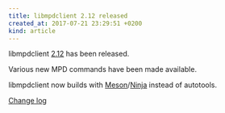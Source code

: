 ```yaml
---
title: libmpdclient 2.12 released
created_at: 2017-07-21 23:29:51 +0200
kind: article
---
```


libmpdclient
[2.12](/download/libmpdclient/2/libmpdclient-2.12.tar.xz)
has been released.

Various new MPD commands have been made available.

libmpdclient now builds with
[Meson](http://mesonbuild.com/)/[Ninja](https://ninja-build.org/)
instead of autotools.

[Change log](https://raw.githubusercontent.com/MusicPlayerDaemon/libmpdclient/v2.12/NEWS)
